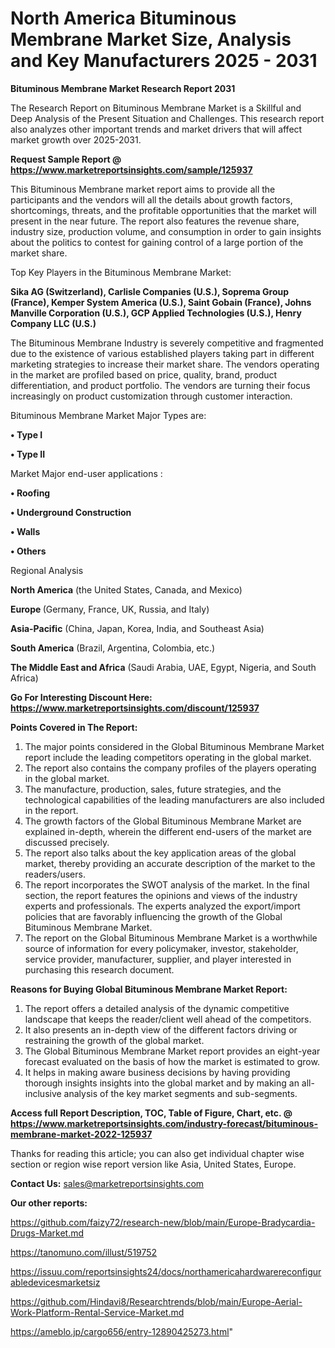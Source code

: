 # North America Bituminous Membrane Market Size, Analysis and Key Manufacturers 2025 - 2031

<strong>Bituminous Membrane Market Research Report 2031</strong>

The Research Report on Bituminous Membrane Market is a Skillful and Deep Analysis of the Present Situation and Challenges. This research report also analyzes other important trends and market drivers that will affect market growth over 2025-2031.

<strong>Request Sample Report @ <a href=https://www.marketreportsinsights.com/sample/125937>https://www.marketreportsinsights.com/sample/125937</a></strong>

This Bituminous Membrane market report aims to provide all the participants and the vendors will all the details about growth factors, shortcomings, threats, and the profitable opportunities that the market will present in the near future. The report also features the revenue share, industry size, production volume, and consumption in order to gain insights about the politics to contest for gaining control of a large portion of the market share.

Top Key Players in the Bituminous Membrane Market:

<strong>Sika AG (Switzerland), Carlisle Companies (U.S.), Soprema Group (France), Kemper System America (U.S.), Saint Gobain (France), Johns Manville Corporation (U.S.), GCP Applied Technologies (U.S.), Henry Company LLC (U.S.)</strong>

The Bituminous Membrane Industry is severely competitive and fragmented due to the existence of various established players taking part in different marketing strategies to increase their market share. The vendors operating in the market are profiled based on price, quality, brand, product differentiation, and product portfolio. The vendors are turning their focus increasingly on product customization through customer interaction.

Bituminous Membrane Market Major Types are:

<strong>• Type I

• Type II</strong>

Market Major end-user applications :

<strong>• Roofing

• Underground Construction

• Walls

• Others</strong>

Regional Analysis

</u><strong><b>North America</b></strong> (the United States, Canada, and Mexico)

<strong><b>Europe </b></strong>(Germany, France, UK, Russia, and Italy)

<strong><b>Asia-Pacific</b></strong> (China, Japan, Korea, India, and Southeast Asia)

<strong><b>South America</b></strong> (Brazil, Argentina, Colombia, etc.)

<strong><b>The Middle East and Africa</b></strong> (Saudi Arabia, UAE, Egypt, Nigeria, and South Africa)

<strong>Go For Interesting Discount Here: <a href=https://www.marketreportsinsights.com/discount/125937>https://www.marketreportsinsights.com/discount/125937</a></strong>

<strong>Points Covered in The Report:</strong>
<ol>
  <li>The major points considered in the Global Bituminous Membrane Market report include the leading competitors operating in the global market.</li>
  <li>The report also contains the company profiles of the players operating in the global market.</li>
  <li>The manufacture, production, sales, future strategies, and the technological capabilities of the leading manufacturers are also included in the report.</li>
  <li>The growth factors of the Global Bituminous Membrane Market are explained in-depth, wherein the different end-users of the market are discussed precisely.</li>
  <li>The report also talks about the key application areas of the global market, thereby providing an accurate description of the market to the readers/users.</li>
  <li>The report incorporates the SWOT analysis of the market. In the final section, the report features the opinions and views of the industry experts and professionals. The experts analyzed the export/import policies that are favorably influencing the growth of the Global Bituminous Membrane Market.</li>
  <li>The report on the Global Bituminous Membrane Market is a worthwhile source of information for every policymaker, investor, stakeholder, service provider, manufacturer, supplier, and player interested in purchasing this research document.</li>
</ol>
<strong>Reasons for Buying Global Bituminous Membrane Market Report:</strong>

<ol>
  <li>The report offers a detailed analysis of the dynamic competitive landscape that keeps the reader/client well ahead of the competitors.</li>
  <li>It also presents an in-depth view of the different factors driving or restraining the growth of the global market.</li>
  <li>The Global Bituminous Membrane Market report provides an eight-year forecast evaluated on the basis of how the market is estimated to grow.</li>
  <li>It helps in making aware business decisions by having providing thorough insights insights into the global market and by making an all-inclusive analysis of the key market segments and sub-segments.</li>
</ol>
<strong>Access full Report Description, TOC, Table of Figure, Chart, etc. @ <a href=https://www.marketreportsinsights.com/industry-forecast/bituminous-membrane-market-2022-125937>https://www.marketreportsinsights.com/industry-forecast/bituminous-membrane-market-2022-125937</a></strong>


Thanks for reading this article; you can also get individual chapter wise section or region wise report version like Asia, United States, Europe.

<strong>Contact Us:</strong>
sales@marketreportsinsights.com

<strong>Our other reports:</strong>

<a href=https://github.com/faizy72/research-new/blob/main/Europe-Bradycardia-Drugs-Market.md>https://github.com/faizy72/research-new/blob/main/Europe-Bradycardia-Drugs-Market.md</a>

<a href=https://tanomuno.com/illust/519752>https://tanomuno.com/illust/519752</a>

<a href=https://issuu.com/reportsinsights24/docs/northamericahardwarereconfigurabledevicesmarketsiz>https://issuu.com/reportsinsights24/docs/northamericahardwarereconfigurabledevicesmarketsiz</a>

<a href=https://github.com/Hindavi8/Researchtrends/blob/main/Europe-Aerial-Work-Platform-Rental-Service-Market.md>https://github.com/Hindavi8/Researchtrends/blob/main/Europe-Aerial-Work-Platform-Rental-Service-Market.md</a>

<a href=https://ameblo.jp/cargo656/entry-12890425273.html>https://ameblo.jp/cargo656/entry-12890425273.html</a>"
